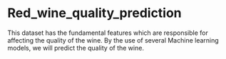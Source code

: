 # Red_wine_quality_prediction
This dataset has the fundamental features which are responsible for affecting the quality of the wine. By the use of several Machine learning models, we will predict the quality of the wine.
